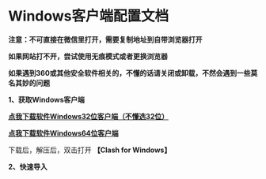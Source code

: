 # Windows客户端配置文档

**注意：不可直接在微信里打开，需要复制地址到自带浏览器打开**

**如果网站打不开，尝试使用无痕模式或者更换浏览器**

**如果遇到360或其他安全软件相关的，不懂的话请关闭或卸载，不然会遇到一些莫名其妙的问题**

**1、获取Windows客户端**

[**点我下载软件Windows32位客户端（不懂选32位）**](http://v.g9a.me/.doc/cfw32.7z)

[**点我下载软件Windows64位客户端**](http://v.g9a.me/.doc/cfw64.7z)

下载后，解压后，双击打开 **【Clash for Windows】**

**2、快速导入**





